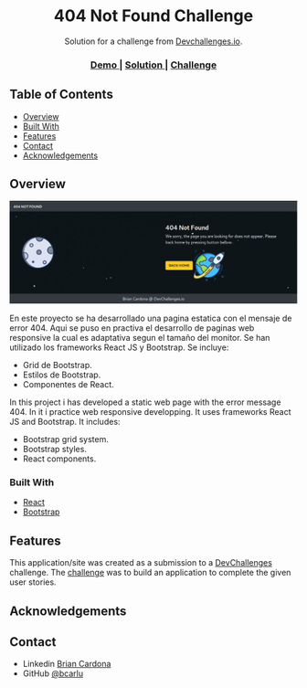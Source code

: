 <!-- Please update value in the {}  -->

<h1 align="center">404 Not Found Challenge</h1>

<div align="center">
   Solution for a challenge from  <a href="http://devchallenges.io" target="_blank">Devchallenges.io</a>.
</div>

<div align="center">
  <h3>
    <a href="https://404nfchallenge.netlify.app">
      Demo
    </a>
    <span> | </span>
    <a href="https://github.com/bcarlu/404-NotFound-Challenge">
      Solution
    </a>
    <span> | </span>
    <a href="https://devchallenges.io/challenges/wBunSb7FPrIepJZAg0sY">
      Challenge
    </a>
  </h3>
</div>

<!-- TABLE OF CONTENTS -->

## Table of Contents

- [Overview](#overview)
- [Built With](#built-with)
- [Features](#features)
- [Contact](#contact)
- [Acknowledgements](#acknowledgements)

<!-- OVERVIEW -->

## Overview

![screenshot](./preview.png)

En este proyecto se ha desarrollado una pagina estatica con el mensaje de error 404. Aqui se puso en practiva el desarrollo de paginas web responsive la cual es adaptativa segun el tamaño del monitor. Se han utilizado los frameworks React JS y Bootstrap. Se incluye:

- Grid de Bootstrap.
- Estilos de Bootstrap.
- Componentes de React.

In this project i has developed a static web page with the error message 404. In it i practice web responsive developping. It uses frameworks React JS and Bootstrap. It includes:

- Bootstrap grid system.
- Bootstrap styles.
- React components.



### Built With

<!-- This section should list any major frameworks that you built your project using. Here are a few examples.-->

- [React](https://reactjs.org/)
- [Bootstrap](https://getbootstrap.com/)

## Features

<!-- List the features of your application or follow the template. Don't share the figma file here :) -->

This application/site was created as a submission to a [DevChallenges](https://devchallenges.io/challenges) challenge. The [challenge](https://devchallenges.io/challenges/wBunSb7FPrIepJZAg0sY) was to build an application to complete the given user stories.


## Acknowledgements

<!-- This section should list any articles or add-ons/plugins that helps you to complete the project. This is optional but it will help you in the future. For exmpale -->


## Contact

- Linkedin [Brian Cardona](https://www.linkedin.com/in/brian-cardona-lujan-7a32371ab)
- GitHub [@bcarlu](https://{github.com/bcarlu})
